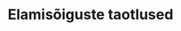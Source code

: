 ---
title: Elamisõiguste taotlused
title_en: 'Applications for permanent residency'
notes: >-
  Elamisõiguste taotluste allikaks on elamis- ja töölubade register. Euroopa
  Liidu, Euroopa Liidu Majanduspiirkonna liikmesriigi ja Šveitsi
  Konföderatsiooni kodanikul (edaspidi EL kodanik) on õigus Eestis viibida
  kehtiva reisidokumendi või isikutunnistuse alusel kuni 3 kuud elamisõigust
  registreerimata. EL kodaniku pereliikmel on õigus Eestis viibida kuni 3 kuud
  koos EL kodanikuga ning pereliikmel peab olema kehtiv reisidokument ja viisa.
notes_en: ''
category: 
  - Õigusemõistmine, õigussüsteem ja avalik turvalisus
category_en:
  - Justice, Legal System, and Public Safety
resources:
  - name: 'Kirjeldus ja seletuskiri'
    url: 'https://www.politsei.ee/et/juhend/politseitoeoega-seotud-avaandmed/elamisoiguste-taotlused'
    format: html
    interactive: 'FALSE'
  - name: 'https://opendata.smit.ee/ppa/csv/elamisoiguste_taotlused.csv'
    url: 'https://opendata.smit.ee/ppa/csv/elamisoiguste_taotlused.csv'
    format: csv
    interactive: 'FALSE'
  - name: 'https://opendata.smit.ee/ppa/csv/elamisoiguste_taotlused.zip'
    url: 'https://opendata.smit.ee/ppa/files/elamisoiguste_taotlused.zip'
    format: csv
    interactive: 'FALSE'
license: 'https://creativecommons.org/licenses/by-sa/3.0/ee/legalcode'
update_freq: 'http://purl.org/linked-data/sdmx/2009/code#freq-W'
organization: Politsei- ja Piirivalveamet
maintainer_name: 'Krista Rebane'
maintainer_email: avaandmed@list.politsei.ee
maintainer_phone: ''
date_issued: '30/10/2020'
date_modified: 2020/11/25
---